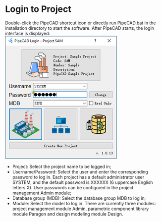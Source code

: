 # Login to Project
Double-click the PipeCAD shortcut icon or directly run PipeCAD.bat in the installation directory to start the software. After PipeCAD starts, the login interface is displayed: 
![Login form](../../images/installation_login_form.png)

* Project: Select the project name to be logged in;
* Username/Password: Select the user and enter the corresponding password to log in. Each project has a default administrator user SYSTEM, and the default password is XXXXXX (6 uppercase English letters X). User passwords can be configured in the project management Admin module;
* Database group (MDB): Select the database group MDB to log in;
* Module: Select the model to log in. There are currently three modules: project management module Admin, parametric component library module Paragon and design modeling module Design.
